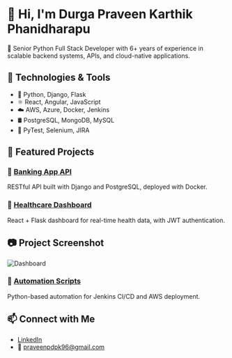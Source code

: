 # 👋 Hi, I'm Durga Praveen Karthik Phanidharapu

🚀 Senior Python Full Stack Developer with 6+ years of experience in scalable backend systems, APIs, and cloud-native applications.

## 🔧 Technologies & Tools
- 🐍 Python, Django, Flask
- ⚛️ React, Angular, JavaScript
- ☁️ AWS, Azure, Docker, Jenkins
- 🛢️ PostgreSQL, MongoDB, MySQL
- 🧪 PyTest, Selenium, JIRA

## 📁 Featured Projects
### 🔗 [Banking App API](https://github.com/yourusername/project1)
RESTful API built with Django and PostgreSQL, deployed with Docker.

### 🔗 [Healthcare Dashboard](https://github.com/yourusername/project2)
React + Flask dashboard for real-time health data, with JWT authentication.
## 📷 Project Screenshot

![Dashboard](https://github.com/Praveenpdpk96/durga-karthik/blob/main/Dashboard%20image.png?raw=true)


### 🔗 [Automation Scripts](https://github.com/yourusername/project3)
Python-based automation for Jenkins CI/CD and AWS deployment.

## 📫 Connect with Me
- [LinkedIn](https://www.linkedin.com/in/durga-praveen-karthik-phanidharapu-3b1397155/)
- 📧 praveenpdpk96@gmail.com
